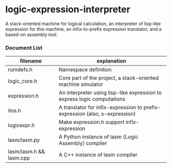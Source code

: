 # logic-expression-interpreter
A stack-oriented machine for logical calculation, an interpreter of lisp-like expression for this machine, an infix-to-prefix expression translator, and a based-on assembly tool.



### Document List

| filename                | explanation                                                  |
| ----------------------- | ------------------------------------------------------------ |
| rumdefs.h               | Namespace definition                                         |
| logic_core.h            | Core part of the project, a stack-oriented machine simulator |
| expression.h            | An interpreter using lisp-like expression to express logic computations |
| itos.h                  | A translator for infix-expression to prefix-expression (also, s-expression) |
| logicexpr.h             | Make expression.h support infix-expression                   |
| lasm/lasm.py            | A Python instance of lasm (Logic Assembly) compiler          |
| lasm/lasm.h && lasm.cpp | A C++ instance of lasm compiler                              |

